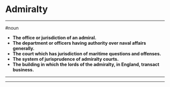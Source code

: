 # Admiralty
---
#noun
- **The office or jurisdiction of an admiral.**
- **The department or officers having authority over naval affairs generally.**
- **The court which has jurisdiction of maritime questions and offenses.**
- **The system of jurisprudence of admiralty courts.**
- **The building in which the lords of the admiralty, in England, transact business.**
---
---
